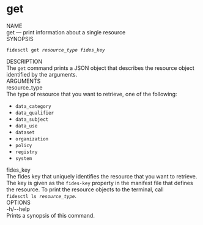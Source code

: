 <div id="cli-docs" class="cli">

  <h1>get</h1>

  <div class="label">NAME</div>

  <div class="content">
    <span class="mono">get</span> &mdash; print information about a single resource
  </div>

  <div class="label">SYNOPSIS</div>

  <div class="content">
    <pre><code>fidesctl get <i>resource_type</i> <i>fides_key</i></code></pre>
  </div>

  <div class="label">DESCRIPTION</div>

  <div class="content">
    The <code>get</code> command prints a JSON object that describes the resource object identified by the arguments.
  </div>
  <div class="label">ARGUMENTS</div>
  <div class="content">
    <div class="monoi">
      resource_type
    </div>
    <div class="content">
      The type of resource that you want to retrieve, one of the following:
      <ul>
        <li><code>data_category</code></li>
        <li><code>data_qualifier</code></li>
        <li><code>data_subject</code></li>
        <li><code>data_use</code></li>
        <li><code>dataset</code></li>
        <li><code>organization</code></li>
        <li><code>policy</code></li>
        <li><code>registry</code></li>
        <li><code>system</code></li>
      </ul>
    </div>
  </div>
  <div class="content">
    <div class="monoi">
      fides_key
    </div>
    <div class="content">
      <div class="content">
        The fides key that uniquely identifies the resource that you want to retrieve. The key is given as the <code>fides&#8209;key</code> property in the manifest file that defines the resource. To print the resource objects to the terminal, call <code>fidesctl&nbsp;ls&nbsp;<i>resource_type</i></code>.
      </div>
    </div>
  </div>
  
  <div class="label">OPTIONS</div>
  <div class="content">
    <div class="mono">
      -h/--help
    </div>
    <div class="content">
      Prints a synopsis of this command.
    </div>
  </div>
</div>


